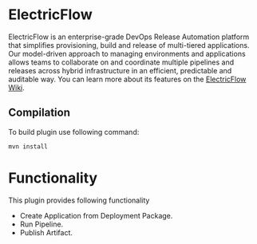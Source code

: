 # ElectricFlow
ElectricFlow is an enterprise-grade DevOps Release Automation platform that simplifies provisioning, build and release of multi-tiered applications. Our model-driven approach to managing environments and applications allows teams to collaborate on and coordinate multiple pipelines and releases across hybrid infrastructure in an efficient, predictable and auditable way.
You can learn more about its features on the [ElectricFlow Wiki](https://wiki.jenkins-ci.org/display/JENKINS/ElectricFlow+Plugin).


## Compilation
To build plugin use following command:

```mvn install```

# Functionality
This plugin provides following functionality

 * Create Application from Deployment Package.
 * Run Pipeline.
 * Publish Artifact.
